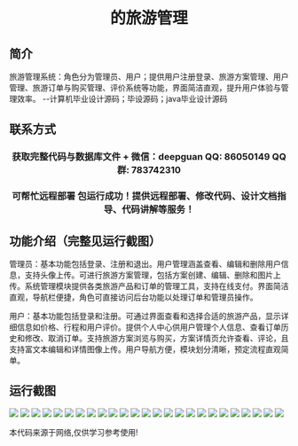 <p><h1 align="center">的旅游管理</h1></p>

## 简介
旅游管理系统：角色分为管理员、用户；提供用户注册登录、旅游方案管理、用户管理、旅游订单与购买管理、评价系统等功能，界面简洁直观，提升用户体验与管理效率。    --计算机毕业设计源码；毕设源码；java毕业设计源码


## 联系方式
<p><h3 align="center">获取完整代码与数据库文件 + 微信：deepguan QQ: 86050149 QQ群: 783742310</h3></p>
<p><h3 align="center">可帮忙远程部署 包运行成功！提供远程部署、修改代码、设计文档指导、代码讲解等服务！</h3></p>

## 功能介绍（完整见运行截图）
管理员：基本功能包括登录、注册和退出。用户管理涵盖查看、编辑和删除用户信息，支持头像上传。可进行旅游方案管理，包括方案创建、编辑、删除和图片上传。系统管理模块提供各类旅游产品和订单的管理工具，支持在线支付。界面简洁直观，导航栏便捷，角色可直接访问后台功能以处理订单和管理员操作。

用户：基本功能包括登录和注册。可通过界面查看和选择合适的旅游产品，显示详细信息如价格、行程和用户评价。提供个人中心供用户管理个人信息、查看订单历史和修改、取消订单。支持旅游方案浏览与购买，方案详情页允许查看、评论，且支持富文本编辑和详情图像上传。用户导航方便，模块划分清晰，预定流程直观简单。


## 运行截图
![](https://bs-1329754181.cos.ap-shanghai.myqcloud.com/spring/TourismManagement/img/001.jpg)
![](https://bs-1329754181.cos.ap-shanghai.myqcloud.com/spring/TourismManagement/img/002.jpg)
![](https://bs-1329754181.cos.ap-shanghai.myqcloud.com/spring/TourismManagement/img/003.jpg)
![](https://bs-1329754181.cos.ap-shanghai.myqcloud.com/spring/TourismManagement/img/004.jpg)
![](https://bs-1329754181.cos.ap-shanghai.myqcloud.com/spring/TourismManagement/img/005.jpg)
![](https://bs-1329754181.cos.ap-shanghai.myqcloud.com/spring/TourismManagement/img/006.jpg)
![](https://bs-1329754181.cos.ap-shanghai.myqcloud.com/spring/TourismManagement/img/007.jpg)
![](https://bs-1329754181.cos.ap-shanghai.myqcloud.com/spring/TourismManagement/img/008.jpg)
![](https://bs-1329754181.cos.ap-shanghai.myqcloud.com/spring/TourismManagement/img/009.jpg)
![](https://bs-1329754181.cos.ap-shanghai.myqcloud.com/spring/TourismManagement/img/010.jpg)
![](https://bs-1329754181.cos.ap-shanghai.myqcloud.com/spring/TourismManagement/img/011.jpg)
![](https://bs-1329754181.cos.ap-shanghai.myqcloud.com/spring/TourismManagement/img/012.jpg)
![](https://bs-1329754181.cos.ap-shanghai.myqcloud.com/spring/TourismManagement/img/013.jpg)
![](https://bs-1329754181.cos.ap-shanghai.myqcloud.com/spring/TourismManagement/img/014.jpg)
![](https://bs-1329754181.cos.ap-shanghai.myqcloud.com/spring/TourismManagement/img/015.jpg)
![](https://bs-1329754181.cos.ap-shanghai.myqcloud.com/spring/TourismManagement/img/016.jpg)
![](https://bs-1329754181.cos.ap-shanghai.myqcloud.com/spring/TourismManagement/img/017.jpg)
![](https://bs-1329754181.cos.ap-shanghai.myqcloud.com/spring/TourismManagement/img/018.jpg)
![](https://bs-1329754181.cos.ap-shanghai.myqcloud.com/spring/TourismManagement/img/019.jpg)
![](https://bs-1329754181.cos.ap-shanghai.myqcloud.com/spring/TourismManagement/img/020.jpg)
![](https://bs-1329754181.cos.ap-shanghai.myqcloud.com/spring/TourismManagement/img/021.jpg)
![](https://bs-1329754181.cos.ap-shanghai.myqcloud.com/spring/TourismManagement/img/022.jpg)
![](https://bs-1329754181.cos.ap-shanghai.myqcloud.com/spring/TourismManagement/img/023.jpg)
![](https://bs-1329754181.cos.ap-shanghai.myqcloud.com/spring/TourismManagement/img/024.jpg)
![](https://bs-1329754181.cos.ap-shanghai.myqcloud.com/spring/TourismManagement/img/025.jpg)

<p>本代码来源于网络,仅供学习参考使用!</p>
